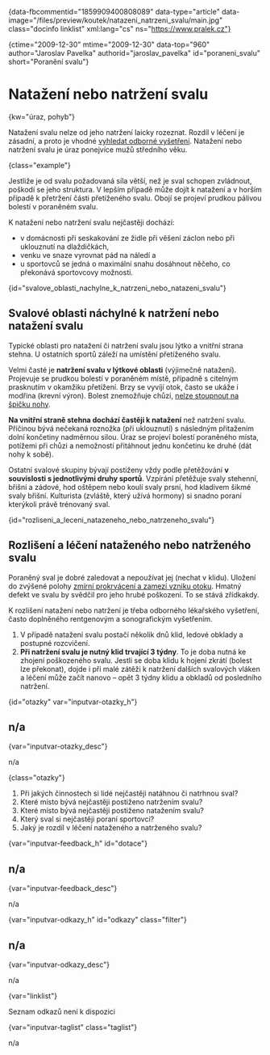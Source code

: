 
{data-fbcommentid="1859909400808089" data-type="article" data-image="/files/preview/koutek/natazeni\_natrzeni\_svalu/main.jpg" class="docinfo linklist" xml:lang="cs" ns="https://www.pralek.cz"}

{ctime="2009-12-30" mtime="2009-12-30" data-top="960" author="Jaroslav Pavelka" authorid="jaroslav\_pavelka" id="poraneni\_svalu" short="Poranění svalu"}

# Natažení nebo natržení svalu

{kw="úraz, pohyb"}

Natažení svalu nelze od jeho natržení laicky rozeznat. Rozdíl v léčení je zásadní, a proto je vhodné [vyhledat odborné vyšetření][1]. Natažení nebo natržení svalu je úraz ponejvíce mužů středního věku.

{class="example"}

Jestliže je od svalu požadovaná síla větší, než je sval schopen zvládnout, poškodí se jeho struktura. V lepším případě může dojít k natažení a v horším případě k přetržení části přetíženého svalu. Obojí se projeví prudkou pálivou bolestí v poraněném svalu.

K natažení nebo natržení svalu nejčastěji dochází:

  * v domácnosti při seskakování ze židle při věšení záclon nebo při uklouznutí na dlaždičkách,
  * venku ve snaze vyrovnat pád na náledí a
  * u sportovců se jedná o maximální snahu dosáhnout něčeho, co překonává sportovcovy možnosti.

{id="svalove\_oblasti\_nachylne\_k\_natrzeni\_nebo\_natazeni_svalu"}

## Svalové oblasti náchylné k natržení nebo natažení svalu

Typické oblasti pro natažení či natržení svalu jsou lýtko a vnitřní strana stehna. U ostatních sportů záleží na umístění přetíženého svalu.

Velmi časté je **natržení svalu v lýtkové oblasti** (výjimečně natažení). Projevuje se prudkou bolestí v poraněném místě, případně s citelným prasknutím v okamžiku přetížení. Brzy se vyvíjí otok, často se ukáže i modřina (krevní výron). Bolest znemožňuje chůzi, [nelze stoupnout na špičku nohy][2].

**Na vnitřní straně stehna dochází častěji k natažení** než natržení svalu. Příčinou bývá nečekaná roznožka (při uklouznutí) s následným přitažením dolní končetiny nadměrnou silou. Úraz se projeví bolestí poraněného místa, potížemi při chůzi a nemožností přitáhnout jednu končetinu ke druhé (dát nohy k sobě).

Ostatní svalové skupiny bývají postiženy vždy podle přetěžování **v souvislosti s jednotlivými druhy sportů**. Vzpírání přetěžuje svaly stehenní, břišní a zádové, hod oštěpem nebo koulí svaly prsní, hod kladivem šikmé svaly břišní. Kulturista (zvláště, který užívá hormony) si snadno poraní kterýkoli právě trénovaný sval.

{id="rozliseni\_a\_leceni\_natazeneho\_nebo\_natrzeneho\_svalu"}

## Rozlišení a léčení nataženého nebo natrženého svalu

Poraněný sval je dobré zaledovat a nepoužívat jej (nechat v klidu). Uložení do zvýšené polohy [zmírní prokrvácení a zamezí vzniku otoku][3]. Hmatný defekt ve svalu by svědčil pro jeho hrubé poškození. To se stává zřídkakdy.

K rozlišení natažení nebo natržení je třeba odborného lékařského vyšetření, často doplněného rentgenovým a sonografickým vyšetřením.

  1. V případě natažení svalu postačí několik dnů klid, ledové obklady a postupné rozcvičení.
  2. **Při natržení svalu je nutný klid trvající 3 týdny**. To je doba nutná ke zhojení poškozeného svalu. Jestli se doba klidu k hojení zkrátí (bolest lze překonat), dojde i při malé zátěži k natržení dalších svalových vláken a léčení může začít nanovo – opět 3 týdny klidu a obkladů od posledního natržení.

{id="otazky" var="inputvar-otazky_h"}

## n/a

{var="inputvar-otazky_desc"}

n/a

{class="otazky"}

  1. Při jakých činnostech si lidé nejčastěji natáhnou či natrhnou sval?
  2. Které místo bývá nejčastěji postiženo natržením svalu?
  3. Které místo bývá nejčastěji postiženo natažením svalu?
  4. Který sval si nejčastěji poraní sportovci?
  5. Jaký je rozdíl v léčení nataženého a natrženého svalu?

{var="inputvar-feedback_h" id="dotace"}

## n/a

{var="inputvar-feedback_desc"}

n/a

{var="inputvar-odkazy_h" id="odkazy" class="filter"}

## n/a

{var="inputvar-odkazy_desc"}

n/a

{var="linklist"}

Seznam odkazů není k dispozici

{var="inputvar-taglist" class="taglist"}

n/a

 [1]: nalehavost_vysetreni
 [2]: onemocneni_slach
 [3]: stadia_zanetu

